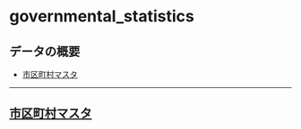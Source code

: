 # governmental_statistics

## データの概要
* [市区町村マスタ](#市区町村マスタ)
---

## [市区町村マスタ](https://github.com/rooter-inc/governmental_statistics/data/municipal_master.csv)
